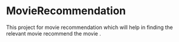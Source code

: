 # MovieRecommendation
This project for movie recommendation which will help in finding the relevant  movie recommend the movie .

